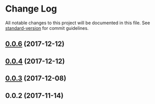 # Change Log

All notable changes to this project will be documented in this file. See [standard-version](https://github.com/conventional-changelog/standard-version) for commit guidelines.

<a name="0.0.6"></a>
## [0.0.6](https://github.com/skyFi/create-react-web/compare/0.0.5...0.0.6) (2017-12-12)



<a name="0.0.4"></a>
## [0.0.4](https://github.com/skyFi/create-react-web/compare/v0.0.3...0.0.4) (2017-12-12)



<a name="0.0.3"></a>
## [0.0.3](https://github.com/skyFi/create-react-web/compare/v0.0.2...v0.0.3) (2017-12-08)



<a name="0.0.2"></a>
## 0.0.2 (2017-11-14)
